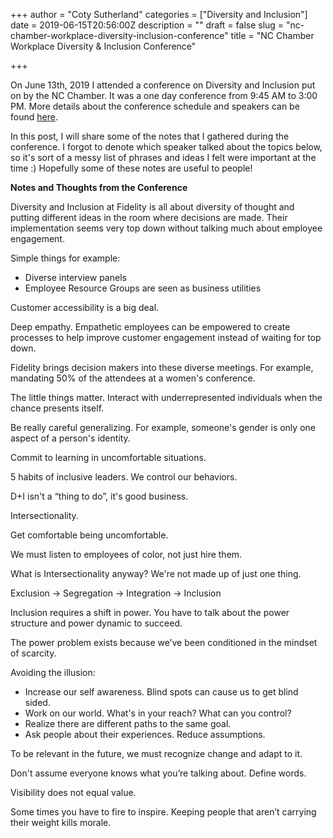 +++
author = "Coty Sutherland"
categories = ["Diversity and Inclusion"]
date = 2019-06-15T20:56:00Z
description = ""
draft = false
slug = "nc-chamber-workplace-diversity-inclusion-conference"
title = "NC Chamber Workplace Diversity & Inclusion Conference"

+++


On June 13th, 2019 I attended a conference on Diversity and Inclusion put on by the NC Chamber. It was a one day conference from 9:45 AM to 3:00 PM. More details about the conference schedule and speakers can be found [here](https://ncchamber.com/event/workplace-diversity-inclusion-conference/).

In this post, I will share some of the notes that I gathered during the conference. I forgot to denote which speaker talked about the topics below, so it's sort of a messy list of phrases and ideas I felt were important at the time :) Hopefully some of these notes are useful to people!

**Notes and Thoughts from the Conference**

Diversity and Inclusion at Fidelity is all about diversity of thought and putting different ideas in the room where decisions are made. Their implementation seems very top down without talking much about employee engagement.

Simple things for example:

* Diverse interview panels
* Employee Resource Groups are seen as business utilities

Customer accessibility is a big deal.

Deep empathy. Empathetic employees can be empowered to create processes to help improve customer engagement instead of waiting for top down.

Fidelity brings decision makers into these diverse meetings. For example, mandating 50% of the attendees at a women's conference.

The little things matter. Interact with underrepresented individuals when the chance presents itself.

Be really careful generalizing. For example, someone's gender is only one aspect of a person's identity.

Commit to learning in uncomfortable situations.

5 habits of inclusive leaders. We control our behaviors.

D+I isn't a “thing to do”, it's good business.

Intersectionality.

Get comfortable being uncomfortable.

We must listen to employees of color, not just hire them.

What is Intersectionality anyway? We're not made up of just one thing.

Exclusion -> Segregation -> Integration -> Inclusion

Inclusion requires a shift in power. You have to talk about the power structure and power dynamic to succeed.

The power problem exists because we’ve been conditioned in the mindset of scarcity.

Avoiding the illusion:

* Increase our self awareness. Blind spots can cause us to get blind sided.
* Work on our world. What's in your reach? What can you control?
* Realize there are different paths to the same goal.
* Ask people about their experiences. Reduce assumptions.

To be relevant in the future, we must recognize change and adapt to it.

Don't assume everyone knows what you’re talking about. Define words.

Visibility does not equal value.

Some times you have to fire to inspire. Keeping people that aren’t carrying their weight kills morale.

